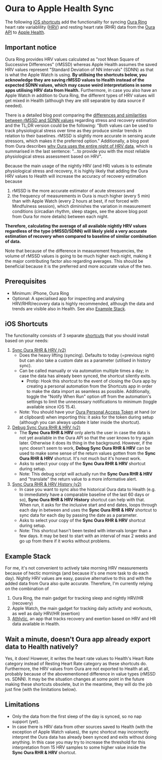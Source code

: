 # Oura to Apple Health Sync
The following [iOS shortcuts](#ios-shortcuts) add the functionality for syncing [Oura Ring](https://ouraring.com/) heart rate variablility ([HRV](https://en.wikipedia.org/wiki/Heart_rate_variability)) and resting heart rate (RHR) data from the [Oura API](https://cloud.ouraring.com/docs/) to [Apple Health](https://www.apple.com/ios/health/). 

## Important notice
Oura Ring provides HRV values calculated as "root Mean Square of Successive Differences" (rMSSD) whereas Apple Health assumes the saved HRV values represent "Standard Deviation of NN intervals" (SDNN) as that is what the Apple Watch is using. **By utilising the shortcuts below, you acknowledge they are saving rMSSD values to Health instead of the expected SDNN values, which may cause weird interpretations in some apps utilising HRV data from Health.** Furthermore, in case you also have an Apple Watch in addition to Oura Ring, the different types of HRV values will get mixed in Health (although they are still separable by data source if needed).

There is a detailed blog post comparing the [differences and similarities between rMSSD and SDNN values](https://www.hrv4training.com/blog/heart-rate-variability-hrv-features-can-we-use-sdnn-instead-of-rMSSD-a-data-driven-perspective-on-short-term-variability-analysis) regarding stress and recovery estimation and the TL;DR version could be the following: "Both values can be used to track physiological stress over time as they produce similar trends in relation to their baselines. rMSSD is slightly more accurate in sensing acute stressors, which makes it the preferred option." Additionally, a blog post from Oura describes [why Oura uses the entire night of HRV data](https://ouraring.com/blog/hrv-data/), which is summarised in the last sentence: "...to provide you with the most reliable physiological stress assessment based on HRV".

Because the main usage of the nightly HRV (and HR) values is to estimate physiological stress and recovery, it is highly likely that adding the Oura HRV values to Health will increase the accuracy of recovery estimation because 
1. rMSSD is the more accurate estimator of acute stressors and 
2. the frequency of measurements in Oura is much higher (every 5 min) than with Apple Watch (every 2 hours at best, if not forced with Mindfulness session), which diminishes the variation in measurement conditions (circadian rhythm, sleep stages, see the above blog post from Oura for more details) between each night.

**Therefore, calculating the average of all available nightly HRV values regardless of the type (rMSSD/SDNN) will likely yield a very accurate estimation of recovery when compared to baseline of similar combination of data.**

Note that because of the difference in measurement frequencies, the volume of rMSSD values is going to be much higher each night, making it the major contributing factor also regarding averages. This should be beneficial because it is the preferred and more accurate value of the two.

## Prerequisites
* Minimum: iPhone, Oura Ring
* Optional: A specialised app for inspecting and analysing HRV/RHR/recovery data is highly recommended, although the data and trends are visible also in Health. See also [Example Stack](#example-stack).

## iOS Shortcuts
The functionality consists of 3 separate [shortcuts](https://support.apple.com/guide/shortcuts/welcome/ios) that you should install based on your needs:

1. [Sync Oura RHR & HRV (v2)](https://www.icloud.com/shortcuts/cd4567465a154b75a23f0bc0de9ce9e4)
    * Does the heavy lifting (syncing). Defaults to today (=previous night) but can also take a custom date as a parameter (utilised in history sync).
    * Can be called manually or via automation multiple times a day; in case the data has already been synced, the shortcut silently exits.
        * Protip: Hook this shortcut to the event of closing the Oura app by creating a personal automation from the Shortcuts app in order to make the data import as seamless as possible. Additionally, toggle the "Notify When Run" option off from the automation's settings to limit the unnecessary notifications to minimum (toggle available since iOS 15.4).
    * Note: You should have your [Oura Personal Access Token](https://cloud.ouraring.com/personal-access-tokens) at hand (or at clipboard) when importing this: it asks for the token during setup (although you can always update it later inside the shortcut).
2. [Debug Sync Oura RHR & HRV (v2)](https://www.icloud.com/shortcuts/d94f3b90c0cf4b0e91973548705acf1e)
    * The **Sync Oura RHR & HRV** only alerts the user in case the data is not yet available in the Oura API so that the user knows to try again later. Otherwise it does its thing in the background. However, if the sync doesn't seem to work, **Debug Sync Oura RHR & HRV** can be used to make some sense of the return values gotten from the **Sync Oura RHR & HRV** shortcut. It's not much but it's honest work.
    * Asks to select your copy of the **Sync Oura RHR & HRV** shortcut during setup.
    * Note: This debug script will actually run the **Sync Oura RHR & HRV** and "translate" the return value to a more informative alert.
3. [Sync Oura RHR & HRV History (v2)](https://www.icloud.com/shortcuts/b1962f63b0f74cce98bdc45bbf50854e)
    * In case you want to sync also the historical Oura data to Health (e.g. to immediately have a comparable baseline of the last 60 days or so), **Sync Oura RHR & HRV History** shortcut can help with that. When run, it asks for the inclusive start and end dates, loops through each day in between and uses the **Sync Oura RHR & HRV** shortcut to sync data for each day by passing the date as a parameter.
    * Asks to select your copy of the **Sync Oura RHR & HRV** shortcut during setup.
    * Note: This shortcut hasn't been tested with intervals longer than a few days. It may be best to start with an interval of max 2 weeks and go up from there if it works without problems.

## Example Stack
For me, it's not convenient to actively take morning HRV measurements because of hectic mornings (and because it's one more task to do each day). Nightly HRV values are easy, passive alternative to this and with the added data from Oura also quite accurate. Therefore, I'm currently relying on the combination of

1. Oura Ring, the main gadget for tracking sleep and nightly HRV/HR (recovery)
2. Apple Watch, the main gadget for tracking daily activity and workouts, as well as daily HRV/HR (exertion)
3. [Athlytic](https://athlytic.github.io/athlyticapp/), an app that tracks recovery and exertion based on HRV and HR data available in Health.

## Wait a minute, doesn't Oura app already export data to Health natively?
Yes, it does! However, it writes the heart rate values to Health's Heart Rate category instead of Resting Heart Rate category as these shortcuts do. Furthermore, the HRV values from Oura are not exported to Health at all, probably because of the abovementioned difference in value types (rMSSD vs. SDNN). It may be the situation changes at some point in the future making these shortcuts obsolete, but in the meantime, they will do the job just fine (with the limitations below).

## Limitations
* Only the data from the first sleep of the day is synced, so no nap support (yet).
* In case there is HRV data from other sources saved to Health (with the exception of Apple Watch values), the sync shortcut may incorrectly interpret the Oura data has already been synced and exits without doing anything. In this case you may try to increase the threshold for this interpretation from 15 HRV samples to some higher value inside the **Sync Oura RHR & HRV** shortcut.